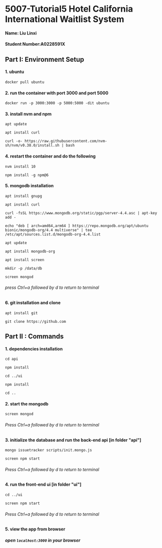 # 5007-Tutorial5 Hotel California International Waitlist System
#### Name: Liu Linxi  
#### Student Number:A0228591X

## Part I: Environment Setup
#### 1. ubuntu 
```
docker pull ubuntu
```
#### 2. run the container with port 3000 and port 5000 
```
docker run -p 3000:3000 -p 5000:5000 -dit ubuntu
```
#### 3. install nvm and npm
```
apt update
```
```
apt install curl
```
```
curl -o- https://raw.githubusercontent.com/nvm-sh/nvm/v0.38.0/install.sh | bash
``` 
#### 4. restart the container and do the following
```
nvm install 10
```
```
npm install -g npm@6
```

#### 5. mongodb installation
```
apt install gnupg
```
```
apt install curl
```
```
curl -fsSL https://www.mongodb.org/static/pgp/server-4.4.asc | apt-key add -
```
```
echo "deb [ arch=amd64,arm64 ] https://repo.mongodb.org/apt/ubuntu bionic/mongodb-org/4.4 multiverse" | tee /etc/apt/sources.list.d/mongodb-org-4.4.list 
```
```
apt update
```
```
apt install mongodb-org
```
```
apt install screen
```
```
mkdir -p /data/db
```
```
screen mongod
```
###### press Ctrl+a followed by d to return to terminal

#### 6. git installation and clone
```
apt install git
```
```
git clone https://github.com
```

## Part II : Commands 
#### 1. dependencies installation
```
cd api
```
```
npm install
```
```
cd ../ui
```
```
npm install
```
```
cd ..
```
#### 2. start the mongodb
```
screen mongod
```
###### Press Ctrl+a followed by d to return to terminal


#### 3. initialize the database and run the back-end api [in folder "api"]
```
mongo issuetracker scripts/init.mongo.js
```
```
screen npm start
```
###### Press Ctrl+a followed by d to return to terminal
#### 4. run the front-end ui [in folder "ui"]
```
cd ../ui
```
```
screen npm start
```
###### Press Ctrl+a followed by d to return to terminal   
#### 5. view the app from browser
##### open **`localhost:3000`** in your browser 
  

